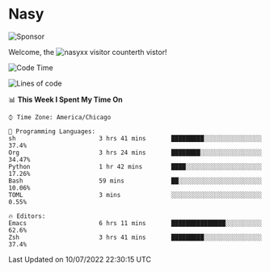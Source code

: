 # Nasy

<!--
<p align="center">
<img height="200" src="https://github-readme-stats.vercel.app/api?username=nasyxx&count_private=true&show_icons=true&theme=dracula&include_all_commits=true"/>
<img height="200" src="https://github-readme-stats.vercel.app/api/top-langs/?username=nasyxx&theme=dracula&hide=html,jupyter+notebook&count_private=true&show_icons=true"/>
</p>

  
----------------
-->

![Sponsor](https://img.shields.io/static/v1.svg?label=Sponsor&message=%E2%9D%A4&logo=GitHub&style=flat&color=pink)
 
Welcome, the ![nasyxx visitor counter](https://count.getloli.com/get/@nasyxx?theme=rule34)th vistor!
 
<!--START_SECTION:waka-->
![Code Time](http://img.shields.io/badge/Code%20Time-2%2C507%20hrs%2037%20mins-blue)

![Lines of code](https://img.shields.io/badge/From%20Hello%20World%20I%27ve%20Written-5%20Million%20lines%20of%20code-blue)

📊 **This Week I Spent My Time On** 

```text
⌚︎ Time Zone: America/Chicago

💬 Programming Languages: 
sh                       3 hrs 41 mins       █████████░░░░░░░░░░░░░░░░   37.4% 
Org                      3 hrs 24 mins       ████████░░░░░░░░░░░░░░░░░   34.47% 
Python                   1 hr 42 mins        ████░░░░░░░░░░░░░░░░░░░░░   17.26% 
Bash                     59 mins             ██░░░░░░░░░░░░░░░░░░░░░░░   10.06% 
TOML                     3 mins              ░░░░░░░░░░░░░░░░░░░░░░░░░   0.55%

🔥 Editors: 
Emacs                    6 hrs 11 mins       ███████████████░░░░░░░░░░   62.6% 
Zsh                      3 hrs 41 mins       █████████░░░░░░░░░░░░░░░░   37.4%

```


 Last Updated on 10/07/2022 22:30:15 UTC
<!--END_SECTION:waka-->

<!-- ![visitors](https://visitor-badge.laobi.icu/badge?page_id=nasyxx.nasyxx) -->
